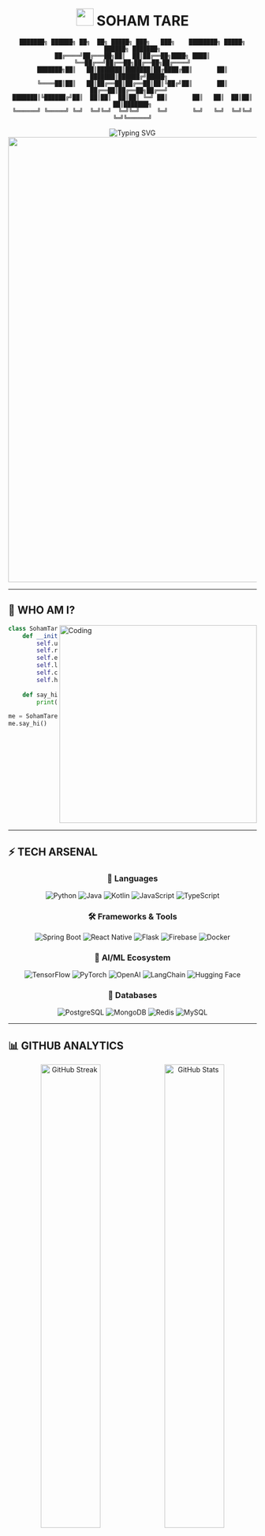 <div align="center">

# <img src="https://raw.githubusercontent.com/Tarikul-Islam-Anik/Animated-Fluent-Emojis/master/Emojis/Hand%20gestures/Waving%20Hand.png" width="35" /> SOHAM TARE

```ascii
███████╗ ██████╗ ██╗  ██╗ █████╗ ███╗   ███╗    ████████╗ █████╗ ██████╗ ███████╗
██╔════╝██╔═══██╗██║  ██║██╔══██╗████╗ ████║    ╚══██╔══╝██╔══██╗██╔══██╗██╔════╝
███████╗██║   ██║███████║███████║██╔████╔██║       ██║   ███████║██████╔╝█████╗  
╚════██║██║   ██║██╔══██║██╔══██║██║╚██╔╝██║       ██║   ██╔══██║██╔══██╗██╔══╝  
███████║╚██████╔╝██║  ██║██║  ██║██║ ╚═╝ ██║       ██║   ██║  ██║██║  ██║███████╗
╚══════╝ ╚═════╝ ╚═╝  ╚═╝╚═╝  ╚═╝╚═╝     ╚═╝       ╚═╝   ╚═╝  ╚═╝╚═╝  ╚═╝╚══════╝
```

<img src="https://readme-typing-svg.demolab.com?font=Fira+Code&weight=600&size=28&duration=3000&pause=1000&color=00F7FF&center=true&vCenter=true&multiline=true&repeat=true&width=800&height=100&lines=%F0%9F%A4%96+AI+Researcher+%7C+Full-Stack+Sorcerer;%F0%9F%9A%80+Building+the+Future%2C+One+Commit+at+a+Time;%E2%9A%A1+Turning+Coffee+into+Code+%26+Dreams+into+Reality" alt="Typing SVG" />

<img src="https://user-images.githubusercontent.com/74038190/212284100-561aa473-3905-4a80-b561-0d28506553ee.gif" width="900">

</div>

---

## 🎯 **WHO AM I?**

<img align="right" alt="Coding" width="400" src="https://user-images.githubusercontent.com/74038190/229223263-cf2e4b07-2615-4f87-9c38-e37600f8381a.gif">

```python
class SohamTare:
    def __init__(self):
        self.username = "7009soham"
        self.role = "AI Researcher & Full-Stack Dev"
        self.education = "MCA @ KJ SIMSR, Mumbai"
        self.location = "Mumbai, India 🇮🇳"
        self.current_focus = ["LLMs", "Agentic AI", "System Design"]
        self.hobbies = ["Breaking Prod", "Debugging at 3AM", "Coffee Addiction"]
        
    def say_hi(self):
        print("Thanks for dropping by! Let's build something epic 🚀")

me = SohamTare()
me.say_hi()
```

<br clear="right"/>

---

## ⚡ **TECH ARSENAL**

<div align="center">

### 🎨 **Languages**
![Python](https://img.shields.io/badge/Python-3776AB?style=for-the-badge&logo=python&logoColor=white)
![Java](https://img.shields.io/badge/Java-ED8B00?style=for-the-badge&logo=openjdk&logoColor=white)
![Kotlin](https://img.shields.io/badge/Kotlin-0095D5?style=for-the-badge&logo=kotlin&logoColor=white)
![JavaScript](https://img.shields.io/badge/JavaScript-F7DF1E?style=for-the-badge&logo=javascript&logoColor=black)
![TypeScript](https://img.shields.io/badge/TypeScript-007ACC?style=for-the-badge&logo=typescript&logoColor=white)

### 🛠️ **Frameworks & Tools**
![Spring Boot](https://img.shields.io/badge/Spring_Boot-6DB33F?style=for-the-badge&logo=spring-boot&logoColor=white)
![React Native](https://img.shields.io/badge/React_Native-20232A?style=for-the-badge&logo=react&logoColor=61DAFB)
![Flask](https://img.shields.io/badge/Flask-000000?style=for-the-badge&logo=flask&logoColor=white)
![Firebase](https://img.shields.io/badge/Firebase-FFCA28?style=for-the-badge&logo=firebase&logoColor=black)
![Docker](https://img.shields.io/badge/Docker-2496ED?style=for-the-badge&logo=docker&logoColor=white)

### 🤖 **AI/ML Ecosystem**
![TensorFlow](https://img.shields.io/badge/TensorFlow-FF6F00?style=for-the-badge&logo=tensorflow&logoColor=white)
![PyTorch](https://img.shields.io/badge/PyTorch-EE4C2C?style=for-the-badge&logo=pytorch&logoColor=white)
![OpenAI](https://img.shields.io/badge/OpenAI-412991?style=for-the-badge&logo=openai&logoColor=white)
![LangChain](https://img.shields.io/badge/🦜_LangChain-121212?style=for-the-badge)
![Hugging Face](https://img.shields.io/badge/🤗_Hugging_Face-FFD21E?style=for-the-badge)

### 💾 **Databases**
![PostgreSQL](https://img.shields.io/badge/PostgreSQL-316192?style=for-the-badge&logo=postgresql&logoColor=white)
![MongoDB](https://img.shields.io/badge/MongoDB-47A248?style=for-the-badge&logo=mongodb&logoColor=white)
![Redis](https://img.shields.io/badge/Redis-DC382D?style=for-the-badge&logo=redis&logoColor=white)
![MySQL](https://img.shields.io/badge/MySQL-4479A1?style=for-the-badge&logo=mysql&logoColor=white)

</div>

---

## 📊 **GITHUB ANALYTICS**

<div align="center">

<img src="https://github-readme-streak-stats.herokuapp.com?user=7009soham&theme=tokyonight&hide_border=true&border_radius=10&date_format=M%20j%5B%2C%20Y%5D&background=0D1117&stroke=00F7FF&ring=00F7FF&fire=FF6E96&currStreakLabel=00F7FF" alt="GitHub Streak" width="49%" />
<img src="https://github-readme-stats.vercel.app/api?username=7009soham&show_icons=true&theme=tokyonight&hide_border=true&bg_color=0D1117&title_color=00F7FF&icon_color=00F7FF&text_color=FFFFFF&border_radius=10" alt="GitHub Stats" width="49%" />

<img src="https://github-readme-activity-graph.vercel.app/graph?username=7009soham&custom_title=Contribution%20Graph&bg_color=0D1117&color=00F7FF&line=00F7FF&point=FFFFFF&area_color=00F7FF&area=true&hide_border=true&radius=10" width="98%" />

<img src="https://github-profile-trophy.vercel.app/?username=7009soham&theme=tokyonight&no-frame=true&no-bg=true&row=1&column=7" width="98%" />

</div>

---

## 🎪 **FEATURED PROJECTS**

<div align="center">

<a href="https://github.com/7009soham/your-ai-project">
  <img align="center" src="https://github-readme-stats.vercel.app/api/pin/?username=7009soham&repo=your-ai-project&theme=tokyonight&hide_border=true&bg_color=0D1117&title_color=00F7FF&icon_color=00F7FF&border_radius=10" />
</a>
<a href="https://github.com/7009soham/campusfix">
  <img align="center" src="https://github-readme-stats.vercel.app/api/pin/?username=7009soham&repo=campusfix&theme=tokyonight&hide_border=true&bg_color=0D1117&title_color=00F7FF&icon_color=00F7FF&border_radius=10" />
</a>

</div>

### 🌟 **Highlight Reel**

<table align="center">
<tr>
<td width="50%">
<h3 align="center">🤖 AI Replier Chatbot</h3>
<p align="center">
<a href="https://github.com/7009soham/ai-replier" target="_blank">
<img src="https://img.shields.io/badge/Code-View_Repo-00F7FF?style=for-the-badge&logo=github" />
</a>
</p>
<p align="center">OpenAI-powered intelligent chatbot with Spring Boot backend & React frontend. Features context-aware responses & session management.</p>
</td>
<td width="50%">
<h3 align="center">🎯 CampusFix Platform</h3>
<p align="center">
<a href="https://github.com/7009soham/campusfix" target="_blank">
<img src="https://img.shields.io/badge/Code-View_Repo-00F7FF?style=for-the-badge&logo=github" />
</a>
</p>
<p align="center">Gamified student issue tracking system with Firebase backend, real-time notifications & reward mechanisms.</p>
</td>
</tr>
<tr>
<td width="50%">
<h3 align="center">🌐 Portfolio Website</h3>
<p align="center">
<a href="https://7009soham.github.io/portfolio/" target="_blank">
<img src="https://img.shields.io/badge/Live-Visit_Site-FF6E96?style=for-the-badge&logo=google-chrome" />
</a>
</p>
<p align="center">Interactive portfolio with GSAP animations, 3D elements & smooth scrolling. Built with React & modern CSS.</p>
</td>
<td width="50%">
<h3 align="center">🧠 LLM Research Project</h3>
<p align="center">
<a href="https://github.com/7009soham/llm-research" target="_blank">
<img src="https://img.shields.io/badge/Code-View_Repo-00F7FF?style=for-the-badge&logo=github" />
</a>
</p>
<p align="center">Exploring fine-tuning techniques for domain-specific LLMs. Experiments with RAG, LoRA & prompt engineering.</p>
</td>
</tr>
</table>

---

## 💻 **TERMINAL STATUS**

```bash
soham@github:~$ neofetch

                     OS: Arch Linux (btw)
  ██████████████     Host: GitHub Profile
  ██████████████     Kernel: Brain v2.0.25
  ██████████████     Uptime: 24/7 Coding Mode
  ██████████████     Packages: ∞ npm, pip, maven
  ██████████████     Shell: zsh with oh-my-zsh
  ██████████████     Resolution: 4K Ideas
  ██████████████     DE: IntelliJ IDEA Ultimate
  ██████████████     CPU: Coffee-Powered i9
  ██████████████     GPU: NVIDIA GeForce Imagination
                     Memory: 32GB RAM + ∞ Stack Overflow

soham@github:~$ fortune | cowsay
 _____________________________________
< Build cool things. Break the matrix. >
 -------------------------------------
        \   ^__^
         \  (oo)\_______
            (__)\       )\/\
                ||----w |
                ||     ||

soham@github:~$ █
```

---

## 🌐 **CONNECT WITH ME**

<div align="center">

<a href="https://7009soham.github.io/portfolio/">
  <img src="https://img.shields.io/badge/🌐_Portfolio-Visit_Now-FF6E96?style=for-the-badge&logoColor=white" height="40" />
</a>
<a href="https://linkedin.com/in/yourlinkedin">
  <img src="https://img.shields.io/badge/LinkedIn-0077B5?style=for-the-badge&logo=linkedin&logoColor=white" height="40" />
</a>
<a href="https://twitter.com/yourtwitter">
  <img src="https://img.shields.io/badge/Twitter-1DA1F2?style=for-the-badge&logo=twitter&logoColor=white" height="40" />
</a>
<a href="https://instagram.com/yourinsta">
  <img src="https://img.shields.io/badge/Instagram-E4405F?style=for-the-badge&logo=instagram&logoColor=white" height="40" />
</a>
<a href="mailto:your.email@example.com">
  <img src="https://img.shields.io/badge/Email-D14836?style=for-the-badge&logo=gmail&logoColor=white" height="40" />
</a>

<br><br>

<img src="https://komarev.com/ghpvc/?username=7009soham&label=Profile%20Views&color=00F7FF&style=for-the-badge" alt="Profile Views" />

</div>

---

## 📈 **CODING ACTIVITY**

<div align="center">

<!--START_SECTION:waka-->
```text
Python       12 hrs 34 mins  ████████████░░░░░  48.2%
Java          8 hrs 15 mins  ████████░░░░░░░░░  31.6%
JavaScript    3 hrs 42 mins  ███░░░░░░░░░░░░░░  14.2%
Kotlin        1 hr 30 mins   █░░░░░░░░░░░░░░░░   5.8%
Other         5 mins         ░░░░░░░░░░░░░░░░░   0.2%
```
<!--END_SECTION:waka-->

</div>

---

## 🎮 **FUN FACTS**

<div align="center">

```javascript
const soham = {
    pronouns: "He/Him",
    code: ["Python", "Java", "Kotlin", "JavaScript"],
    askMeAbout: ["AI/ML", "System Design", "Coffee Recipes"],
    technologies: {
        backEnd: ["Spring Boot", "Flask", "Node.js"],
        frontEnd: ["React", "React Native"],
        databases: ["PostgreSQL", "MongoDB", "Redis"],
        devOps: ["Docker", "GitHub Actions", "Firebase"],
        ai: ["TensorFlow", "PyTorch", "LangChain", "OpenAI"]
    },
    currentFocus: "Building intelligent systems that don't become Skynet",
    funFact: "I debug with console.log() and I'm not ashamed"
};
```

</div>

---

## 🐍 **CONTRIBUTION SNAKE**

<div align="center">

<picture>
  <source media="(prefers-color-scheme: dark)" srcset="https://raw.githubusercontent.com/7009soham/7009soham/output/github-contribution-grid-snake-dark.svg">
  <source media="(prefers-color-scheme: light)" srcset="https://raw.githubusercontent.com/7009soham/7009soham/output/github-contribution-grid-snake.svg">
  <img alt="github contribution grid snake animation" src="https://raw.githubusercontent.com/7009soham/7009soham/output/github-contribution-grid-snake.svg">
</picture>

</div>

---

## 💭 **RANDOM DEV QUOTE**

<div align="center">

<img src="https://quotes-github-readme.vercel.app/api?type=horizontal&theme=tokyonight&border=true&quote_category=programming" alt="Random Dev Quote" />

</div>

---

<div align="center">

### 🎯 **2025 GOALS**

- 🧠 Publish AI research paper
- 🚀 Build 10+ production-ready projects
- 🌟 Contribute to major open-source projects
- ☕ Master the art of brewing perfect code (and coffee)

---

<img src="https://user-images.githubusercontent.com/74038190/212284100-561aa473-3905-4a80-b561-0d28506553ee.gif" width="900">

### ⚡ *"Code is poetry written in logic"*

<sub>Last updated: **October 15, 2025** | Made with 💙 and lots of ☕</sub>

<img src="https://capsule-render.vercel.app/api?type=waving&color=gradient&customColorList=6,11,20&height=150&section=footer&text=Thanks%20for%20visiting!&fontSize=42&fontColor=fff&animation=twinkling&fontAlignY=72" width="100%"/>

</div>
